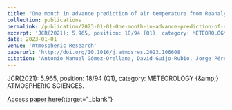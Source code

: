 ```yaml
---
title: "One month in advance prediction of air temperature from Reanalysis data with Explainable Artificial Intelligence techniques"
collection: publications
permalink: /publication/2023-01-01-One-month-in-advance-prediction-of-air-temperature-from-Reanalysis-data-with-Explainable-Artificial-
excerpt: 'JCR(2021): 5.965, position: 18/94 (Q1), category: METEOROLOGY &amp; ATMOSPHERIC SCIENCES.'
date: 2023-01-01
venue: 'Atmospheric Research'
paperurl: 'http://doi.org/10.1016/j.atmosres.2023.106608'
citation: 'Antonio Manuel Gómez-Orellana, David Guijo-Rubio, Jorge Pérez-Aracil, <strong>Pedro Antonio Gutiérrez</strong>, Sancho Salcedo-Sanz, César Hervás-Martínez, &quot;One month in advance prediction of air temperature from Reanalysis data with Explainable Artificial Intelligence techniques.&quot; Atmospheric Research, Vol. 284(106608), 2023.'
---
```

JCR(2021): 5.965, position: 18/94 (Q1), category: METEOROLOGY {\&amp;} ATMOSPHERIC SCIENCES.

[Access paper here](http://doi.org/10.1016/j.atmosres.2023.106608){:target="_blank"}
